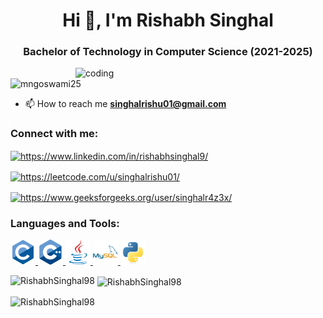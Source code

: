 <h1 align="center">Hi 👋, I'm Rishabh Singhal</h1>
<h3 align="center">Bachelor of Technology in Computer Science (2021-2025)</h3>
<img align="right" alt="coding" width="400" src="https://user-images.githubusercontent.com/55389276/140866485-8fb1c876-9a8f-4d6a-98dc-08c4981eaf70.gif">
<p align="left"> <img src="https://komarev.com/ghpvc/?username=mngoswami25&label=Profile%20views&color=0e75b6&style=flat" alt="mngoswami25" /> </p>

- 📫 How to reach me **singhalrishu01@gmail.com**

<h3 align="left">Connect with me:</h3>
<p align="left">
<a href="https://www.linkedin.com/in/rishabhsinghal9/" target="blank"><img align="center" src="https://raw.githubusercontent.com/rahuldkjain/github-profile-readme-generator/master/src/images/icons/Social/linked-in-alt.svg" alt="https://www.linkedin.com/in/rishabhsinghal9/" height="30" width="40" /></a>
  
<a href="https://leetcode.com/u/singhalrishu01/" target="blank"><img align="center" src="https://raw.githubusercontent.com/rahuldkjain/github-profile-readme-generator/master/src/images/icons/Social/leet-code.svg" alt="https://leetcode.com/u/singhalrishu01/" height="30" width="40" /></a>

<a href="https://www.geeksforgeeks.org/user/singhalr4z3x/" target="blank"><img align="center" src="https://raw.githubusercontent.com/rahuldkjain/github-profile-readme-generator/master/src/images/icons/Social/geeks-for-geeks.svg" alt="https://www.geeksforgeeks.org/user/singhalr4z3x/" height="30" width="40" /></a>
</p>

<h3 align="left">Languages and Tools:</h3>
<p align="left"> <a href="https://www.cprogramming.com/" target="_blank" rel="noreferrer"> <img src="https://raw.githubusercontent.com/devicons/devicon/master/icons/c/c-original.svg" alt="c" width="40" height="40"/> </a> <a href="https://www.w3schools.com/cpp/" target="_blank" rel="noreferrer"> <img src="https://raw.githubusercontent.com/devicons/devicon/master/icons/cplusplus/cplusplus-original.svg" alt="cplusplus" width="40" height="40"/> </a> <a href="https://www.java.com" target="_blank" rel="noreferrer"> <img src="https://raw.githubusercontent.com/devicons/devicon/master/icons/java/java-original.svg" alt="java" width="40" height="40"/> </a> <a href="https://www.mysql.com/" target="_blank" rel="noreferrer"> <img src="https://raw.githubusercontent.com/devicons/devicon/master/icons/mysql/mysql-original-wordmark.svg" alt="mysql" width="40" height="40"/> </a> <a href="https://www.python.org" target="_blank" rel="noreferrer"> <img src="https://raw.githubusercontent.com/devicons/devicon/master/icons/python/python-original.svg" alt="python" width="40" height="40"/> </a> </p>

<p><img align="left" src="https://github-readme-stats.vercel.app/api/top-langs?username=RishabhSinghal98&show_icons=true&locale=en&layout=compact" alt="RishabhSinghal98" /></p>

<p>&nbsp;<img align="center" src="https://github-readme-stats.vercel.app/api?username=RishabhSinghal98&show_icons=true&locale=en" alt="RishabhSinghal98" /></p>

<p><img align="center" src="https://github-readme-streak-stats.herokuapp.com/?user=RishabhSinghal98&" alt="RishabhSinghal98" /></p>
